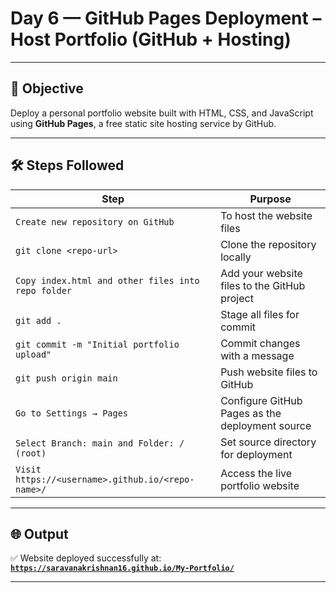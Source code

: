 #  Day 6 — GitHub Pages Deployment – Host Portfolio (GitHub + Hosting)

---

## 🎯 Objective

Deploy a personal portfolio website built with HTML, CSS, and JavaScript using **GitHub Pages**, a free static site hosting service by GitHub.

---

## 🛠️ Steps Followed

| Step                                               | Purpose                                                        |
|----------------------------------------------------|----------------------------------------------------------------|
| `Create new repository on GitHub`                  | To host the website files                                      |
| `git clone <repo-url>`                             | Clone the repository locally                                   |
| `Copy index.html and other files into repo folder` | Add your website files to the GitHub project                   |
| `git add .`                                        | Stage all files for commit                                     |
| `git commit -m "Initial portfolio upload"`         | Commit changes with a message                                  |
| `git push origin main`                             | Push website files to GitHub                                   |
| `Go to Settings → Pages`                           | Configure GitHub Pages as the deployment source                |
| `Select Branch: main and Folder: / (root)`         | Set source directory for deployment                            |
| `Visit https://<username>.github.io/<repo-name>/`  | Access the live portfolio website                              |

---

## 🌐 Output

✅ Website deployed successfully at:  
**[`https://saravanakrishnan16.github.io/My-Portfolio/`](https://SaravanaKrishnan16.github.io/My-Portfolio/)**

---











